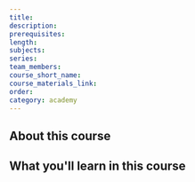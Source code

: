 ```yaml
---
title:
description:
prerequisites:
length:
subjects:
series:
team_members:
course_short_name:
course_materials_link:
order:
category: academy
---
```

## About this course

## What you'll learn in this course